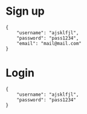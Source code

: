 # Sign up

```
{
    "username": "ajsklfjl",
    "password": "pass1234",
    "email": "mail@mail.com"
}
```

# Login
```
{
    "username": "ajsklfjl",
    "password": "pass1234"
}
```
